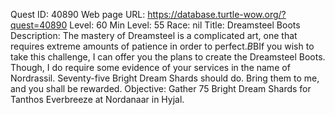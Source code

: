Quest ID: 40890
Web page URL: https://database.turtle-wow.org/?quest=40890
Level: 60
Min Level: 55
Race: nil
Title: Dreamsteel Boots
Description: The mastery of Dreamsteel is a complicated art, one that requires extreme amounts of patience in order to perfect.$B$BIf you wish to take this challenge, I can offer you the plans to create the Dreamsteel Boots. Though, I do require some evidence of your services in the name of Nordrassil. Seventy-five Bright Dream Shards should do. Bring them to me, and you shall be rewarded.
Objective: Gather 75 Bright Dream Shards for Tanthos Everbreeze at Nordanaar in Hyjal.
